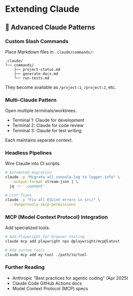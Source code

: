# Extending Claude

## 🧩 Advanced Claude Patterns

### Custom Slash Commands
Place Markdown files in `.claude/commands/`:
```
.claude/
└── commands/
    ├── project-status.md
    ├── generate-docs.md
    └── run-tests.md
```

They become available as `/project:1`, `/project:2`, etc.

### Multi-Claude Pattern
Open multiple terminals/worktrees:
- Terminal 1: Claude for development
- Terminal 2: Claude for code review
- Terminal 3: Claude for test writing

Each maintains separate context.

### Headless Pipelines
Wire Claude into CI scripts:
```bash
# Automated migration
claude -p "Migrate all console.log to logger.info" \
  --output-format stream-json | \
  jq -r '.content'

# Lint fixes
claude -p "Fix all ESLint errors in src/" \
  --dangerously-skip-permissions
```

### MCP (Model Context Protocol) Integration
Add specialized tools:
```bash
# Add Playwright for browser testing
claude mcp add playwright npx @playwright/mcp@latest

# Add custom tools
claude mcp add my-tool ./path/to/tool
```

### Further Reading
- Anthropic "Best practices for agentic coding" (Apr 2025)
- Claude Code GitHub Actions docs
- Model Context Protocol (MCP) specs
